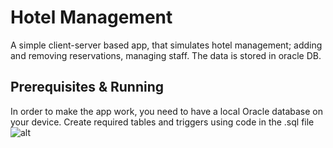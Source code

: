 # Hotel Management

A simple client-server based app, that simulates hotel management;
adding and removing reservations, managing staff.
The data is stored in oracle DB.

## Prerequisites & Running

In order to make the app work, you need to have a local Oracle database on your device.
Create required tables and triggers using code in the .sql file
![alt](https://github.com/Vendeis/HotelManagement/blob/master/wyswietl.png?raw=true)




